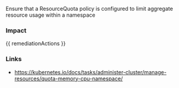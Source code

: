 
Ensure that a ResourceQuota policy is configured to limit aggregate resource usage within a namespace

### Impact
<!-- Add Impact here -->

<!-- DO NOT CHANGE -->
{{ remediationActions }}

### Links
- https://kubernetes.io/docs/tasks/administer-cluster/manage-resources/quota-memory-cpu-namespace/



